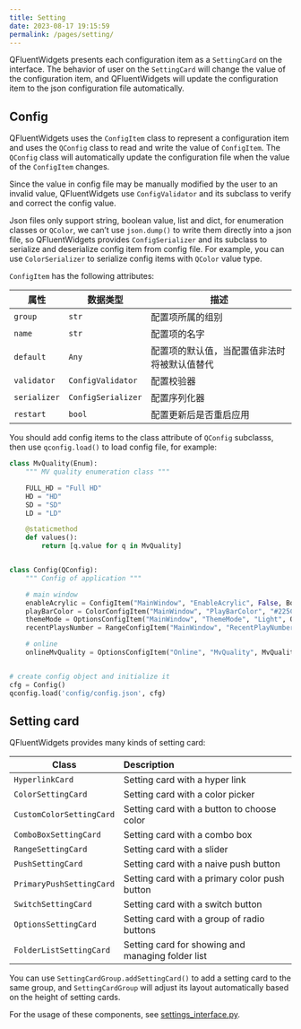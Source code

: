 ```yaml
---
title: Setting
date: 2023-08-17 19:15:59
permalink: /pages/setting/
---
```


QFluentWidgets presents each configuration item as a `SettingCard` on the interface. The behavior of user on the `SettingCard` will change the value of the configuration item, and QFluentWidgets will update the configuration item to the json configuration file automatically.

## Config

QFluentWidgets uses the `ConfigItem` class to represent a configuration item and uses the `QConfig` class to read and write the value of `ConfigItem`. The `QConfig` class will automatically update the configuration file when the value of the `ConfigItem` changes.

Since the value in config file may be manually modified by the user to an invalid value, QFluentWidgets use `ConfigValidator` and its subclass to verify and correct the config value.

Json files only support string, boolean value, list and dict, for enumeration classes or `QColor`, we can’t use `json.dump()` to write them directly into a json file, so QFluentWidgets provides `ConfigSerializer` and its subclass to serialize and deserialize config item from config file. For example, you can use `ColorSerializer` to serialize config items with `QColor` value type.

`ConfigItem` has the following attributes:

| 属性         | 数据类型           | 描述                                         |
| ------------ | ------------------ | -------------------------------------------- |
| `group`      | `str`              | 配置项所属的组别                             |
| `name`       | `str`              | 配置项的名字                                 |
| `default`    | `Any`              | 配置项的默认值，当配置值非法时将被默认值替代 |
| `validator`  | `ConfigValidator`  | 配置校验器                                   |
| `serializer` | `ConfigSerializer` | 配置序列化器                                 |
| `restart`    | `bool`             | 配置更新后是否重启应用                       |

You should add config items to the class attribute of `QConfig` subclasss, then use `qconfig.load()` to load config file, for example:

```python
class MvQuality(Enum):
    """ MV quality enumeration class """

    FULL_HD = "Full HD"
    HD = "HD"
    SD = "SD"
    LD = "LD"

    @staticmethod
    def values():
        return [q.value for q in MvQuality]


class Config(QConfig):
    """ Config of application """

    # main window
    enableAcrylic = ConfigItem("MainWindow", "EnableAcrylic", False, BoolValidator())
    playBarColor = ColorConfigItem("MainWindow", "PlayBarColor", "#225C7F")
    themeMode = OptionsConfigItem("MainWindow", "ThemeMode", "Light", OptionsValidator(["Light", "Dark", "Auto"]), restart=True)
    recentPlaysNumber = RangeConfigItem("MainWindow", "RecentPlayNumbers", 300, RangeValidator(10, 300))

    # online
    onlineMvQuality = OptionsConfigItem("Online", "MvQuality", MvQuality.FULL_HD, OptionsValidator(MvQuality), EnumSerializer(MvQuality))


# create config object and initialize it
cfg = Config()
qconfig.load('config/config.json', cfg)
```

## Setting card

QFluentWidgets provides many kinds of setting card:

| Class                    | Description                                       |
| ------------------------ | :------------------------------------------------ |
| `HyperlinkCard`          | Setting card with a hyper link                    |
| `ColorSettingCard`       | Setting card with a color picker                  |
| `CustomColorSettingCard` | Setting card with a button to choose color        |
| `ComboBoxSettingCard`    | Setting card with a combo box                     |
| `RangeSettingCard`       | Setting card with a slider                        |
| `PushSettingCard`        | Setting card with a naive push button             |
| `PrimaryPushSettingCard` | Setting card with a primary color push button     |
| `SwitchSettingCard`      | Setting card with a switch button                 |
| `OptionsSettingCard`     | Setting card with a group of radio buttons        |
| `FolderListSettingCard`  | Setting card for showing and managing folder list |

You can use `SettingCardGroup.addSettingCard()` to add a setting card to the same group, and `SettingCardGroup` will adjust its layout automatically based on the height of setting cards.

For the usage of these components, see [settings_interface.py](https://github.com/zhiyiYo/PyQt-Fluent-Widgets/blob/master/examples/window/settings/setting_interface.py).



